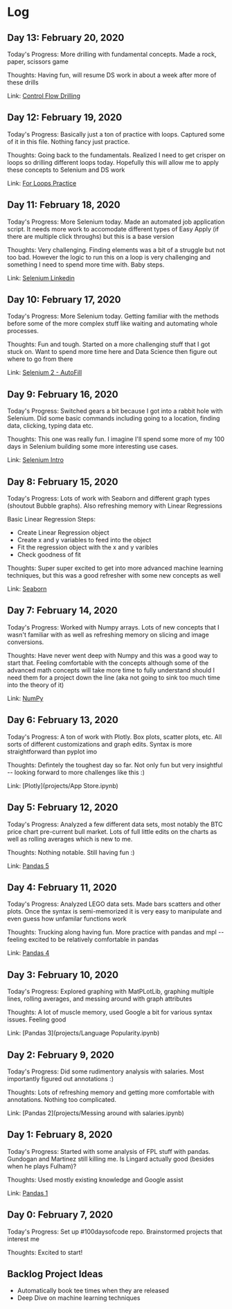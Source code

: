 # Log
  
## **Day 13:** February 20, 2020
Today's Progress: More drilling with fundamental concepts. Made a rock, paper, scissors game

Thoughts: Having fun, will resume DS work in about a week after more of these drills

Link: [Control Flow Drilling](projects/rps.py)

## **Day 12:** February 19, 2020
Today's Progress: Basically just a ton of practice with loops. Captured some of it in this file. Nothing fancy just practice.

Thoughts: Going back to the fundamentals. Realized I need to get crisper on loops so drilling different loops today. Hopefully this will allow me to apply these concepts to Selenium and DS work

Link: [For Loops Practice](projects/Loops.py)

## **Day 11:** February 18, 2020
Today's Progress: More Selenium today. Made an automated job application script. It needs more work to accomodate different types of Easy Apply (if there are multiple click throughs) but this is a base version

Thoughts: Very challenging. Finding elements was a bit of a struggle but not too bad. However the logic to run this on a loop is very challenging and something I need to spend more time with. Baby steps.

Link: [Selenium Linkedin](projects/Linkedin.py)

## **Day 10:** February 17, 2020
Today's Progress: More Selenium today. Getting familiar with the methods before some of the more complex stuff like waiting and automating whole processes.

Thoughts: Fun and tough. Started on a more challenging stuff that I got stuck on. Want to spend more time here and Data Science then figure out where to go from there

Link: [Selenium 2 - AutoFill](projects/FormAutofill.py)

## **Day 9:** February 16, 2020
Today's Progress: Switched gears a bit because I got into a rabbit hole with Selenium. Did some basic commands including going to a location, finding data, clicking, typing data etc. 

Thoughts: This one was really fun. I imagine I'll spend some more of my 100 days in Selenium building some more interesting use cases.

Link: [Selenium Intro](projects/SeleniumIntro.py)

## **Day 8:** February 15, 2020
Today's Progress: Lots of work with Seaborn and different graph types (shoutout Bubble graphs). Also refreshing memory with Linear Regressions

Basic Linear Regression Steps:
* Create Linear Regression object
* Create x and y variables to feed into the object
* Fit the regression object with the x and y varibles
* Check goodness of fit

Thoughts: Super super excited to get into more advanced machine learning techniques, but this was a good refresher with some new concepts as well

Link: [Seaborn](projects/Seaborn.ipynb)

## **Day 7:** February 14, 2020
Today's Progress: Worked with Numpy arrays. Lots of new concepts that I wasn't familiar with as well as refreshing memory on slicing and image conversions.

Thoughts: Have never went deep with Numpy and this was a good way to start that. Feeling comfortable with the concepts although some of the advanced math concepts will take more time to fully understand should I need them for a project down the line (aka not going to sink too much time into the theory of it)

Link: [NumPy](projects/NumPy.ipynb)

## **Day 6:** February 13, 2020
Today's Progress: A ton of work with Plotly. Box plots, scatter plots, etc. All sorts of different customizations and graph edits. Syntax is more straightforward than pyplot imo

Thoughts: Defintely the toughest day so far. Not only fun but very insightful -- looking forward to more challenges like this :)

Link: [Plotly](projects/App Store.ipynb)

## **Day 5:** February 12, 2020
Today's Progress: Analyzed a few different data sets, most notably the BTC price chart pre-current bull market. Lots of full little edits on the charts as well as rolling averages which is new to me.

Thoughts: Nothing notable. Still having fun :)

Link: [Pandas 5](projects/Gooooooooogle.ipynb)

## **Day 4:** February 11, 2020
Today's Progress: Analyzed LEGO data sets. Made bars scatters and other plots. Once the syntax is semi-memorized it is very easy to manipulate and even guess how unfamilar functions work

Thoughts: Trucking along having fun. More practice with pandas and mpl -- feeling excited to be relatively comfortable in pandas

Link: [Pandas 4](projects/LEGO.ipynb)

## **Day 3:** February 10, 2020
Today's Progress: Explored graphing with MatPLotLib, graphing multiple lines, rolling averages, and messing around with graph attributes

Thoughts: A lot of muscle memory, used Google a bit for various syntax issues. Feeling good

Link: [Pandas 3](projects/Language Popularity.ipynb)

## **Day 2:** February 9, 2020
Today's Progress: Did some rudimentory analysis with salaries. Most importantly figured out annotations :)

Thoughts: Lots of refreshing memory and getting more comfortable with annotations. Nothing too complicated.

Link: [Pandas 2](projects/Messing around with salaries.ipynb)

## **Day 1:** February 8, 2020
Today's Progress: Started with some analysis of FPL stuff with pandas. Gundogan and Martinez still killing me. Is Lingard actually good (besides when he plays Fulham)?

Thoughts: Used mostly existing knowledge and Google assist

Link: [Pandas 1](projects/FPL.ipynb)

## **Day 0:** February 7, 2020
Today's Progress: Set up #100daysofcode repo. Brainstormed projects that interest me 

Thoughts: Excited to start!

## Backlog Project Ideas
* Automatically book tee times when they are released
* Deep Dive on machine learning techniques
